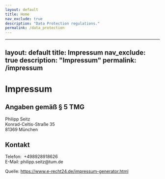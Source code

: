 ```yaml
---
layout: default
title: Home
nav_exclude: true
description: "Data Protection regulations."
permalink: /data_protection
---
```

---
layout: default
title: Impressum
nav_exclude: true
description: "Impressum"
permalink: /impressum
---

<h1>Impressum</h1>

<h2>Angaben gem&auml;&szlig; &sect; 5 TMG</h2>
<p>Philipp Seitz<br />
Konrad-Celtis-Stra&szlig;e 35<br />
81369 M&uuml;nchen</p>

<h2>Kontakt</h2>
<p>Telefon: &nbsp;+498928918626<br />
E-Mail: philipp.seitz@tum.de</p>

<p>Quelle: <a href="https://www.e-recht24.de/impressum-generator.html">https://www.e-recht24.de/impressum-generator.html</a></p>
